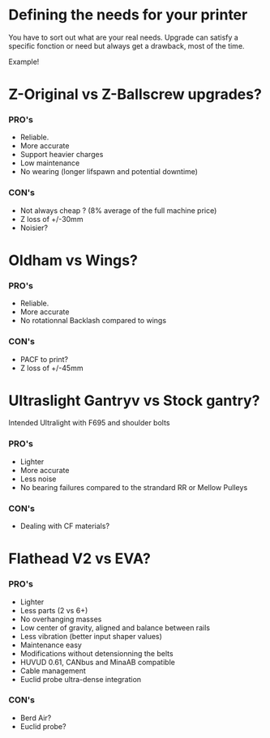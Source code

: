 # Defining the needs for your printer

You have to sort out what are your real needs.
Upgrade can satisfy a specific fonction or need but always get a drawback, most of the time.

Example!

# Z-Original vs Z-Ballscrew upgrades?
### PRO's
- Reliable.
- More accurate
- Support heavier charges
- Low maintenance
- No wearing (longer lifspawn and potential downtime)

### CON's
- Not always cheap ? (8% average of the full machine price)
- Z loss of +/-30mm
- Noisier?

# Oldham vs Wings?
### PRO's
- Reliable.
- More accurate
- No rotationnal Backlash compared to wings


### CON's
- PACF to print?
- Z loss of +/-45mm


# Ultraslight Gantryv vs Stock gantry?
Intended Ultralight with F695 and shoulder bolts
### PRO's
- Lighter
- More accurate
- Less noise
- No bearing failures compared to the strandard RR or Mellow Pulleys


### CON's
- Dealing with CF materials?


# Flathead V2 vs EVA?

### PRO's
- Lighter
- Less parts (2 vs 6+)
- No overhanging masses
- Low center of gravity, aligned and balance between rails
- Less vibration (better input shaper values)
- Maintenance easy
- Modifications without detensionning the belts
- HUVUD 0.61, CANbus and MinaAB compatible
- Cable management
- Euclid probe ultra-dense integration


### CON's
- Berd Air?
- Euclid probe?

